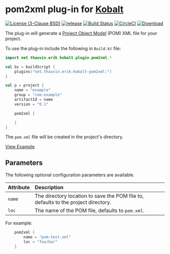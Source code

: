 # pom2xml plug-in for [Kobalt](http://beust.com/kobalt/home/index.html)

[![License (3-Clause BSD)](https://img.shields.io/badge/license-BSD%203--Clause-blue.svg?style=flat-square)](http://opensource.org/licenses/BSD-3-Clause) [![release](http://github-release-version.herokuapp.com/github/ethauvin/kobalt-pom2xml/release.svg?style=flat)](https://github.com/ethauvin/kobalt-pom2xml/releases/latest) [![Build Status](https://travis-ci.org/ethauvin/kobalt-pom2xml.svg?branch=master)](https://travis-ci.org/ethauvin/kobalt-pom2xml) [![CircleCI](https://circleci.com/gh/ethauvin/kobalt-pom2xml/tree/master.svg?style=shield)](https://circleci.com/gh/ethauvin/kobalt-pom2xml/tree/master) [![Download](https://api.bintray.com/packages/ethauvin/maven/kobalt-pom2xml/images/download.svg) ](https://bintray.com/ethauvin/maven/kobalt-pom2xml/_latestVersion)


The plug-in will generate a [Project Object Model](https://maven.apache.org/guides/introduction/introduction-to-the-pom.html) (POM) XML file for your project.

To use the plug-in include the following in `Build.kt` file:

```kotlin
import net.thauvin.erik.kobalt.plugin.pom2xml.*

val bs = buildScript {
    plugins("net.thauvin.erik:kobalt-pom2xml:")
}

val p = project {
    name = "example"
    group = "com.example"
    artifactId = name
    version = "0.1"

    pom2xml {

    }
}
```

The `pom.xml` file will be created in the project's directory.

[View Example](https://github.com/ethauvin/kobalt-pom2xml/blob/master/example/kobalt/src/Build.kt)

## Parameters

The following optional configuration parameters are available.

Attribute       | Description
:---------------|:----------------------------------------------------------------------------------
`name`          | The directory location to save the POM file to, defaults to the project directory.
`loc`           | The name of the POM file, defaults to `pom.xml`.

For example:

```kotlin
    pom2xml {
        name = "pom-test.xml"
        loc = "foo/bar"
    }
```